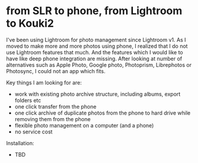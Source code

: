 # from SLR to phone, from Lightroom to Kouki2

I've been using Lightroom for photo management since Lightroom v1. As I moved to make more and more photos using phone, I realized that I do not use Lightroom features that much. And the features which I would like to have like deep phone integration are missing. After looking at number of alternatives such as Apple Photo, Google photo, Photoprism, Librephotos or Photosync, I could not an app which fits.

Key things I am looking for are:
- work with existing photo archive structure, including albums, export folders etc
- one click transfer from the phone
- one click archive of duplicate photos from the phone to hard drive while removing them from the phone
- flexible photo management on a computer (and a phone)
- no service cost

Installation:
- TBD
